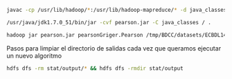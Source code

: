 ```bash
javac -cp /usr/lib/hadoop/*:/usr/lib/hadoop-mapreduce/* -d java_classes Pearson* DoubleArrayWritable.java

/usr/java/jdk1.7.0_51/bin/jar -cvf pearson.jar -C java_classes / .

hadoop jar pearson.jar pearsonGriger.Pearson /tmp/BDCC/datasets/ECBDL14/ECBDL14_10tst.data ./stat/output/
```

Pasos para limpiar el directorio de salidas cada vez que queramos ejecutar un nuevo algoritmo

```bash
hdfs dfs -rm stat/output/* && hdfs dfs -rmdir stat/output
```
